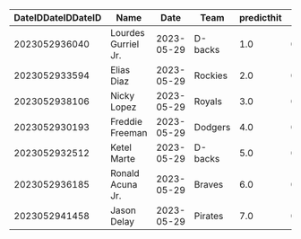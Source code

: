 DateIDDateIDDateID  |  Name                 |  Date        |  Team     |  predicthit  |  predicthitproba     |  hitbool  |  Last7DaysAVG  |  Last15DaysAVG  |  Last30DaysAVG
--------------------|-----------------------|--------------|-----------|--------------|----------------------|-----------|----------------|-----------------|---------------
2023052936040       |  Lourdes Gurriel Jr.  |  2023-05-29  |  D-backs  |  1.0         |  0.6166345000723322  |  False    |  0.4           |  0.327          |  0.357
2023052933594       |  Elias Diaz           |  2023-05-29  |  Rockies  |  2.0         |  0.6111939199446355  |  False    |  0.375         |  0.349          |  0.35
2023052938106       |  Nicky Lopez          |  2023-05-29  |  Royals   |  3.0         |  0.60639673833117    |  False    |  0.4           |  0.4            |  0.375
2023052930193       |  Freddie Freeman      |  2023-05-29  |  Dodgers  |  4.0         |  0.605830746016223   |  False    |  0.44          |  0.421          |  0.367
2023052932512       |  Ketel Marte          |  2023-05-29  |  D-backs  |  5.0         |  0.6040605548029006  |  False    |  0.308         |  0.315          |  0.306
2023052936185       |  Ronald Acuna Jr.     |  2023-05-29  |  Braves   |  6.0         |  0.602836258710582   |  False    |  0.267         |  0.31           |  0.314
2023052941458       |  Jason Delay          |  2023-05-29  |  Pirates  |  7.0         |  0.6023097868730043  |  False    |  0.333         |  0.231          |  0.25
